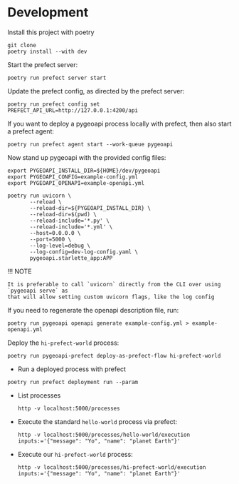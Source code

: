 # Development

Install this project with poetry

```shell
git clone
poetry install --with dev
```

Start the prefect server:

```shell
poetry run prefect server start
```

Update the prefect config, as directed by the prefect server:

```shell
poetry run prefect config set PREFECT_API_URL=http://127.0.0.1:4200/api
```

If you want to deploy a pygeoapi process locally with prefect, then also start a prefect agent:

```shell
poetry run prefect agent start --work-queue pygeoapi
```

Now stand up pygeoapi with the provided config files:

```shell
export PYGEOAPI_INSTALL_DIR=${HOME}/dev/pygeoapi
export PYGEOAPI_CONFIG=example-config.yml
export PYGEOAPI_OPENAPI=example-openapi.yml

poetry run uvicorn \
       --reload \
       --reload-dir=${PYGEOAPI_INSTALL_DIR} \
       --reload-dir=$(pwd) \
       --reload-include='*.py' \
       --reload-include='*.yml' \
       --host=0.0.0.0 \
       --port=5000 \
       --log-level=debug \
       --log-config=dev-log-config.yaml \
       pygeoapi.starlette_app:APP
```

!!! NOTE

    It is preferable to call `uvicorn` directly from the CLI over using `pygeoapi serve` as
    that will allow setting custom uvicorn flags, like the log config

If you need to regenerate the openapi description file, run:

```shell
poetry run pygeoapi openapi generate example-config.yml > example-openapi.yml
```

Deploy the `hi-prefect-world` process:

```shell
poetry run pygeoapi-prefect deploy-as-prefect-flow hi-prefect-world
```

- Run a deployed process with prefect

```shell
poetry run prefect deployment run --param
```


- List processes

  ```shell
  http -v localhost:5000/processes
  ```

- Execute the standard `hello-world` process via prefect:

  ```shell
  http -v localhost:5000/processes/hello-world/execution inputs:='{"message": "Yo", "name": "planet Earth"}'
  ```

- Execute our `hi-prefect-world` process:

  ```shell
  http -v localhost:5000/processes/hi-prefect-world/execution inputs:='{"message": "Yo", "name": "planet Earth"}'
  ```
